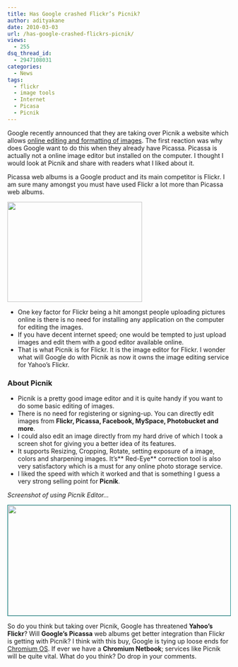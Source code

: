 ```yaml
---
title: Has Google crashed Flickr’s Picnik?
author: adityakane
date: 2010-03-03
url: /has-google-crashed-flickrs-picnik/
views:
  - 255
dsq_thread_id:
  - 2947108031
categories:
  - News
tags:
  - flickr
  - image tools
  - Internet
  - Picasa
  - Picnik
---
```

Google recently announced that they are taking over Picnik a website which allows [online editing and formatting of images][1]. The first reaction was why does Google want to do this when they already have Picassa. Picassa is actually not a online image editor but installed on the computer. I thought I would look at Picnik and share with readers what I liked about it.

Picassa web albums is a Google product and its main competitor is Flickr. I am sure many amongst you must have used Flickr a lot more than Picassa web albums.

<a rel="attachment wp-att-21079" href="http://devilsworkshop.org/has-google-crashed-flickrs-picnik/picnik/"><img class="alignnone size-full wp-image-21079" title="picnik" src="http://cdn.devilsworkshop.org/files/2010/03/picnik.png" alt="" width="305" height="226" /></a>

  * One key factor for Flickr being a hit amongst people uploading pictures online is there is no need for installing any application on the computer for editing the images.
  * If you have decent internet speed; one would be tempted to just upload images and edit them with a good editor available online.
  * That is what Picnik is for Flickr. It is the image editor for Flickr. I wonder what will Google do with Picnik as now it owns the image editing service for Yahoo&#8217;s Flickr.

### About Picnik

  * Picnik is a pretty good image editor and it is quite handy if you want to do some basic editing of images.
  * There is no need for registering or signing-up. You can directly edit images from **Flickr, Picassa, Facebook, MySpace, Photobucket and more**.
  * I could also edit an image directly from my hard drive of which I took a screen shot for giving you a better idea of its features.
  * It supports Resizing, Cropping, Rotate, setting exposure of a image, colors and sharpening images. It&#8217;s** Red-Eye** correction tool is also very satisfactory which is a must for any online photo storage service.
  * I liked the speed with which it worked and that is something I guess a very strong selling point for **Picnik**.

*Screenshot of using Picnik Editor&#8230;*

<a rel="attachment wp-att-21082" href="http://devilsworkshop.org/has-google-crashed-flickrs-picnik/picnik2/"><img class="alignnone size-full wp-image-21082" style="border: 1px solid teal" title="picnik2" src="http://cdn.devilsworkshop.org/files/2010/03/picnik2.png" alt="" width="550" height="249" /></a>

So do you think but taking over Picnik, Google has threatened **Yahoo&#8217;s Flickr**? Will **Google&#8217;s Picassa** web albums get better integration than Flickr is getting with Picnik? I think with this buy, Google is tying up loose ends for [Chromium OS][2]. If ever we have a **Chromium Netbook**; services like Picnik will be quite vital. What do you think? Do drop in your comments.

 [1]: http://devilsworkshop.org/top-4-sites-to-add-special-effects-to-your-images/ "online editing and formatting of images"
 [2]: http://devilsworkshop.org/google-chromium-os-does-it-have-a-purpose/ "Chromium OS"
